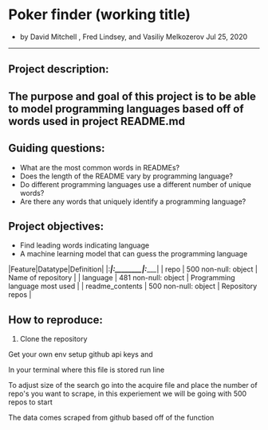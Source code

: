 # Poker finder (working title)

- by David Mitchell , Fred Lindsey, and Vasiliy Melkozerov Jul 25, 2020

<hr>

## Project description:
The purpose and goal of this project is to be able to model programming languages based off of words used in project README.md
---

## Guiding questions:
- What are the most common words in READMEs?
- Does the length of the README vary by programming language?
- Do different programming languages use a different number of unique words?
- Are there any words that uniquely identify a programming language?

## Project objectives:
- Find leading words indicating language
- A machine learning model that can guess the programming language


|Feature|Datatype|Definition|
|:_______|:________|:__________|
| repo | 500 non-null: object | Name of repository |
| language | 481 non-null: object | Programming language most used |
| readme_contents | 500 non-null: object | Repository repos |



## How to reproduce:
1. Clone the repository

Get your own env setup github api keys and 

In your terminal where this file is stored run line 

To adjust size of the search go into the acquire file and place the number of repo's you want to scrape, in this experiement we will be going with 500 repos to start

The data comes scraped from github based off of the function